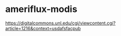 # ameriflux-modis

https://digitalcommons.unl.edu/cgi/viewcontent.cgi?article=1216&context=usdafsfacpub
